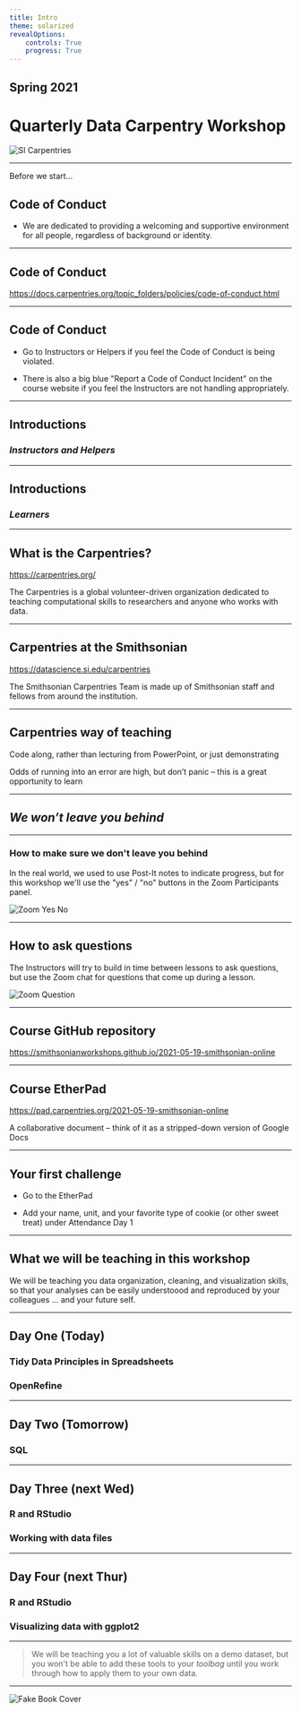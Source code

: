 ```yaml
---
title: Intro
theme: solarized
revealOptions:
    controls: True
    progress: True
---
```


## Spring 2021 
# Quarterly Data Carpentry Workshop

![SI Carpentries](images/si_carpentries.png)

---

Before we start...

## Code of Conduct

* We are dedicated to providing a welcoming and supportive environment for all people, regardless of background or identity.

---

## Code of Conduct

https://docs.carpentries.org/topic_folders/policies/code-of-conduct.html

---

## Code of Conduct

* Go to Instructors or Helpers if you feel the Code of Conduct is being violated.

* There is also a big blue "Report a Code of Conduct Incident" on the course website if you feel the Instructors are not handling appropriately.

---

## Introductions

### *Instructors and Helpers*

---

## Introductions

### *Learners*

---

## What is the Carpentries?

https://carpentries.org/

The Carpentries is a global volunteer-driven organization dedicated to teaching computational skills to researchers and anyone who works with data.

---

## Carpentries at the Smithsonian

https://datascience.si.edu/carpentries

The Smithsonian Carpentries Team is made up of Smithsonian staff and fellows from around the institution.

---

## Carpentries way of teaching

Code along, rather than lecturing from PowerPoint, or just demonstrating

Odds of running into an error are high, but don’t panic – this is a great opportunity to learn

---

## ***We won’t leave you behind***

---

### How to make sure we don't leave you behind

In the real world, we used to use Post-It notes to indicate progress, but for this workshop we'll use the "yes" / "no" buttons in the Zoom Participants panel.

![Zoom Yes No](images/zoom_screenshot.png)

---

## How to ask questions

The Instructors will try to build in time between lessons to ask questions, but use the Zoom chat for questions that come up during a lesson.

![Zoom Question](images/zoom_chat.png)

---

## Course GitHub repository

https://smithsonianworkshops.github.io/2021-05-19-smithsonian-online

---

## Course EtherPad

https://pad.carpentries.org/2021-05-19-smithsonian-online

A collaborative document – think of it as a stripped-down version of Google Docs

---

## Your first challenge

* Go to the EtherPad

* Add your name, unit, and your favorite type of cookie (or other sweet treat) under Attendance Day 1

---

## What we will be teaching in this workshop

We will be teaching you data organization, cleaning, and visualization skills, so that your analyses can be easily understoood and reproduced by your colleagues ... and your future self.

---

## Day One (Today)

### Tidy Data Principles in Spreadsheets
### OpenRefine

---

## Day Two (Tomorrow)

### SQL

---

## Day Three (next Wed)

### R and RStudio
### Working with data files

---

## Day Four (next Thur)

### R and RStudio
### Visualizing data with ggplot2

---

> We will be teaching you a lot of valuable skills on a demo dataset, but you won't be able to add these tools to your *toolbag* until you work through how to apply them to your own data.

---

![Fake Book Cover](images/changing_stuff.jpg)